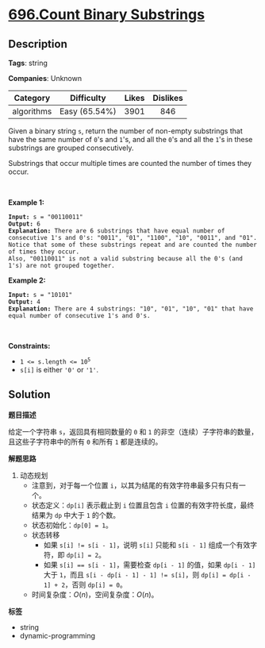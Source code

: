 # [696.Count Binary Substrings](https://leetcode.com/problems/count-binary-substrings/description/)

## Description

**Tags**: string

**Companies**: Unknown

|  Category  |  Difficulty   | Likes | Dislikes |
| :--------: | :-----------: | :---: | :------: |
| algorithms | Easy (65.54%) | 3901  |   846    |

<p>Given a binary string <code>s</code>, return the number of non-empty substrings that have the same number of <code>0</code>&#39;s and <code>1</code>&#39;s, and all the <code>0</code>&#39;s and all the <code>1</code>&#39;s in these substrings are grouped consecutively.</p>
<p>Substrings that occur multiple times are counted the number of times they occur.</p>
<p>&nbsp;</p>
<p><strong class="example">Example 1:</strong></p>
<pre><code><strong>Input:</strong> s = &quot;00110011&quot;
<strong>Output:</strong> 6
<strong>Explanation:</strong> There are 6 substrings that have equal number of consecutive 1&#39;s and 0&#39;s: &quot;0011&quot;, &quot;01&quot;, &quot;1100&quot;, &quot;10&quot;, &quot;0011&quot;, and &quot;01&quot;.
Notice that some of these substrings repeat and are counted the number of times they occur.
Also, &quot;00110011&quot; is not a valid substring because all the 0&#39;s (and 1&#39;s) are not grouped together.</code></pre>
<p><strong class="example">Example 2:</strong></p>
<pre><code><strong>Input:</strong> s = &quot;10101&quot;
<strong>Output:</strong> 4
<strong>Explanation:</strong> There are 4 substrings: &quot;10&quot;, &quot;01&quot;, &quot;10&quot;, &quot;01&quot; that have equal number of consecutive 1&#39;s and 0&#39;s.</code></pre>
<p>&nbsp;</p>
<p><strong>Constraints:</strong></p>
<ul>
  <li><code>1 &lt;= s.length &lt;= 10<sup>5</sup></code></li>
  <li><code>s[i]</code> is either <code>&#39;0&#39;</code> or <code>&#39;1&#39;</code>.</li>
</ul>

## Solution

**题目描述**

给定一个字符串 `s`，返回具有相同数量的 `0` 和 `1` 的非空（连续）子字符串的数量，且这些子字符串中的所有 `0` 和所有 `1` 都是连续的。

**解题思路**

1. 动态规划
   - 注意到，对于每一个位置 `i`，以其为结尾的有效字符串最多只有只有一个。
   - 状态定义：`dp[i]` 表示截止到 `i` 位置且包含 `i` 位置的有效字符长度，最终结果为 `dp` 中大于 `1` 的个数。
   - 状态初始化：`dp[0] = 1`。
   - 状态转移
     - 如果 `s[i] != s[i - 1]`，说明 `s[i]` 只能和 `s[i - 1]` 组成一个有效字符，即 `dp[i] = 2`。
     - 如果 `s[i] == s[i - 1]`，需要检查 `dp[i - 1]` 的值，如果 `dp[i - 1]` 大于 `1`，而且 `s[i - dp[i - 1] - 1] != s[i]`，则 `dp[i] = dp[i - 1] + 2`，否则 `dp[i] = 0`。
   - 时间复杂度：$O(n)$，空间复杂度：$O(n)$。

**标签**

- string
- dynamic-programming
